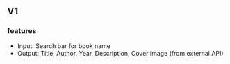 ## V1

### features

- Input: Search bar for book name
- Output: Title, Author, Year, Description, Cover image (from external API)
